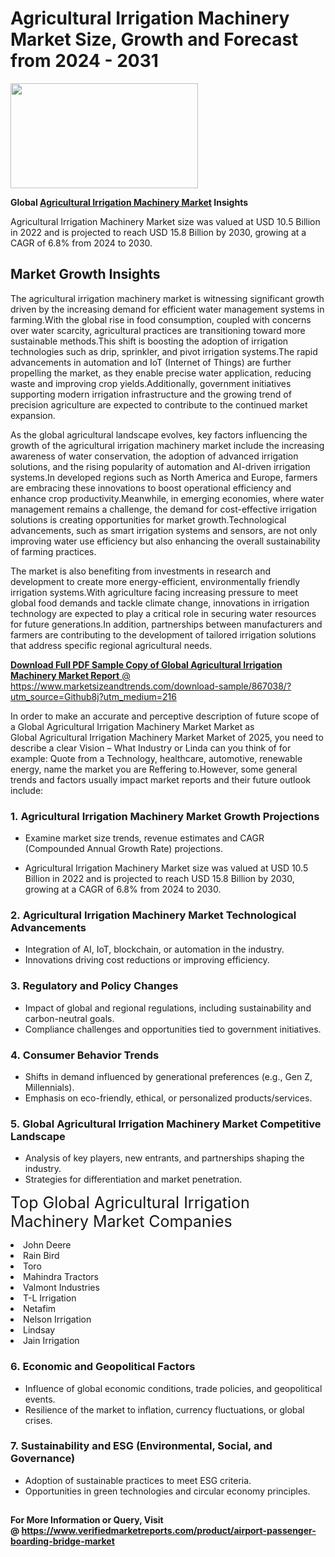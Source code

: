 <H1>Agricultural Irrigation Machinery Market Size, Growth and Forecast from 2024 - 2031</H1><img class="aligncenter size-medium wp-image-584254" src="https://thirdeyenews.in/wp-content/uploads/2024/09/Global-Market-Research-300x168.jpeg" alt="" width="300" height="168" /><p><strong>Global&nbsp;<a href="https://www.marketsizeandtrends.com/download-sample/867038/?utm_source=Github8j?utm_medium=216">Agricultural Irrigation Machinery Market</a> Insights</strong></p><p>Agricultural Irrigation Machinery Market size was valued at USD 10.5 Billion in 2022 and is projected to reach USD 15.8 Billion by 2030, growing at a CAGR of 6.8% from 2024 to 2030.</p><p><h2>Market Growth Insights</h2> <p>The agricultural irrigation machinery market is witnessing significant growth driven by the increasing demand for efficient water management systems in farming.With the global rise in food consumption, coupled with concerns over water scarcity, agricultural practices are transitioning toward more sustainable methods.This shift is boosting the adoption of irrigation technologies such as drip, sprinkler, and pivot irrigation systems.The rapid advancements in automation and IoT (Internet of Things) are further propelling the market, as they enable precise water application, reducing waste and improving crop yields.Additionally, government initiatives supporting modern irrigation infrastructure and the growing trend of precision agriculture are expected to contribute to the continued market expansion.</p> <p><a href="#"></a></p> <p>As the global agricultural landscape evolves, key factors influencing the growth of the agricultural irrigation machinery market include the increasing awareness of water conservation, the adoption of advanced irrigation solutions, and the rising popularity of automation and AI-driven irrigation systems.In developed regions such as North America and Europe, farmers are embracing these innovations to boost operational efficiency and enhance crop productivity.Meanwhile, in emerging economies, where water management remains a challenge, the demand for cost-effective irrigation solutions is creating opportunities for market growth.Technological advancements, such as smart irrigation systems and sensors, are not only improving water use efficiency but also enhancing the overall sustainability of farming practices.</p> <p>The market is also benefiting from investments in research and development to create more energy-efficient, environmentally friendly irrigation systems.With agriculture facing increasing pressure to meet global food demands and tackle climate change, innovations in irrigation technology are expected to play a critical role in securing water resources for future generations.In addition, partnerships between manufacturers and farmers are contributing to the development of tailored irrigation solutions that address specific regional agricultural needs.</p> <p><a href="#"></p><p><span class=""><strong>Download Full PDF Sample Copy of Global Agricultural Irrigation Machinery Market Report</strong> @ <a href="https://www.marketsizeandtrends.com/download-sample/867038/?utm_source=Github8j?utm_medium=216" target="_blank">https://www.marketsizeandtrends.com/download-sample/867038/?utm_source=Github8j?utm_medium=216</a></span></p><p>In order to make an accurate and perceptive description of future scope of a Global&nbsp;Agricultural Irrigation Machinery Market Market as Global&nbsp;Agricultural Irrigation Machinery Market Market of 2025, you need to describe a clear Vision &ndash; What Industry or Linda can you think of for example: Quote from a Technology, healthcare, automotive, renewable energy, name the market you are Reffering to.However, some general trends and factors usually impact market reports and their future outlook include:</p><h3>1.&nbsp;<strong>Agricultural Irrigation Machinery Market Growth Projections</strong></h3><ul><li>Examine market size trends, revenue estimates and CAGR (Compounded Annual Growth Rate) projections.</li><li><p>Agricultural Irrigation Machinery Market size was valued at USD 10.5 Billion in 2022 and is projected to reach USD 15.8 Billion by 2030, growing at a CAGR of 6.8% from 2024 to 2030.</p></li></ul><h3>2.&nbsp;<strong>Agricultural Irrigation Machinery Market Technological Advancements</strong></h3><ul><li>Integration of AI, IoT, blockchain, or automation in the industry.</li><li>Innovations driving cost reductions or improving efficiency.</li></ul><h3>3.&nbsp;<strong>Regulatory and Policy Changes</strong></h3><ul><li>Impact of global and regional regulations, including sustainability and carbon-neutral goals.</li><li>Compliance challenges and opportunities tied to government initiatives.</li></ul><h3>4.&nbsp;<strong>Consumer Behavior Trends</strong></h3><ul><li>Shifts in demand influenced by generational preferences (e.g., Gen Z, Millennials).</li><li>Emphasis on eco-friendly, ethical, or personalized products/services.</li></ul><h3>5.&nbsp;<strong>Global Agricultural Irrigation Machinery Market Competitive Landscape</strong></h3><ul><li>Analysis of key players, new entrants, and partnerships shaping the industry.</li><li>Strategies for differentiation and market penetration.</li></ul><p data-pm-slice="1 1 []"><span style="color: inherit; font-family: inherit; font-size: 25px;">Top Global Agricultural Irrigation Machinery Market Companies</span></p><div class="" data-test-id=""><p><li>John Deere</li><li> Rain Bird</li><li> Toro</li><li> Mahindra Tractors</li><li> Valmont Industries</li><li> T-L Irrigation</li><li> Netafim</li><li> Nelson Irrigation</li><li> Lindsay</li><li> Jain Irrigation</li></p></div><h3>6.&nbsp;<strong>Economic and Geopolitical Factors</strong></h3><ul><li>Influence of global economic conditions, trade policies, and geopolitical events.</li><li>Resilience of the market to inflation, currency fluctuations, or global crises.</li></ul><h3>7.&nbsp;<strong>Sustainability and ESG (Environmental, Social, and Governance)</strong></h3><ul><li>Adoption of sustainable practices to meet ESG criteria.</li><li>Opportunities in green technologies and circular economy principles.</li></ul><h2><strong style="font-size: 14px;">For More Information or Query, Visit @&nbsp;</strong><a style="background-color: #ffffff; font-size: 14px;" href="https://www.marketsizeandtrends.com/report/agricultural-irrigation-machinery-market/" target="_blank">https://www.verifiedmarketreports.com/product/airport-passenger-boarding-bridge-market</a></h2>